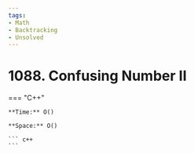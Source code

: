 ```yaml
---
tags:
- Math
- Backtracking
- Unsolved
---
```



# 1088. Confusing Number II

=== "C++"

    **Time:** O()

    **Space:** O()

    ``` c++
    ```
